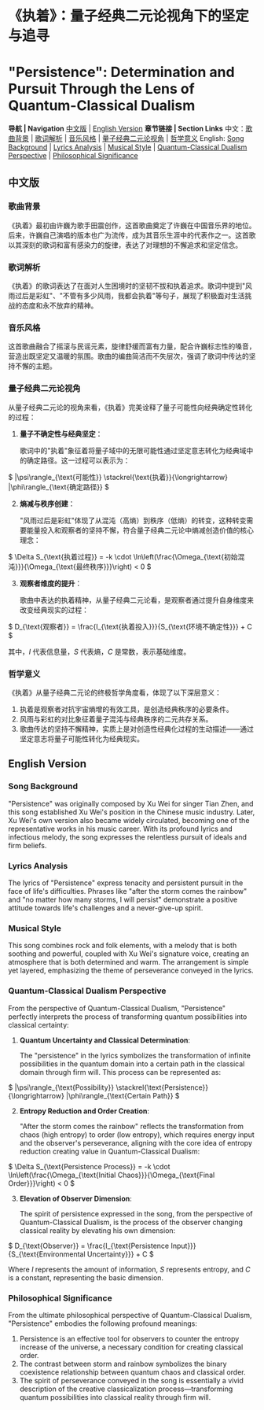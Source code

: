 # 《执着》：量子经典二元论视角下的坚定与追寻
# "Persistence": Determination and Pursuit Through the Lens of Quantum-Classical Dualism

**导航 | Navigation**
[中文版](#中文版) | [English Version](#english-version)
**章节链接 | Section Links**
中文：[歌曲背景](#歌曲背景) | [歌词解析](#歌词解析) | [音乐风格](#音乐风格) | [量子经典二元论视角](#量子经典二元论视角) | [哲学意义](#哲学意义)
English: [Song Background](#song-background) | [Lyrics Analysis](#lyrics-analysis) | [Musical Style](#musical-style) | [Quantum-Classical Dualism Perspective](#quantum-classical-dualism-perspective) | [Philosophical Significance](#philosophical-significance)

## 中文版

### 歌曲背景

《执着》最初由许巍为歌手田震创作，这首歌曲奠定了许巍在中国音乐界的地位。后来，许巍自己演唱的版本也广为流传，成为其音乐生涯中的代表作之一。这首歌以其深刻的歌词和富有感染力的旋律，表达了对理想的不懈追求和坚定信念。

### 歌词解析

《执着》的歌词表达了在面对人生困境时的坚韧不拔和执着追求。歌词中提到"风雨过后是彩虹"、"不管有多少风雨，我都会执着"等句子，展现了积极面对生活挑战的态度和永不放弃的精神。

### 音乐风格

这首歌曲融合了摇滚与民谣元素，旋律舒缓而富有力量，配合许巍标志性的嗓音，营造出既坚定又温暖的氛围。歌曲的编曲简洁而不失层次，强调了歌词中传达的坚持不懈的主题。

### 量子经典二元论视角

从量子经典二元论的视角来看，《执着》完美诠释了量子可能性向经典确定性转化的过程：

1. **量子不确定性与经典坚定**：

   歌词中的"执着"象征着将量子域中的无限可能性通过坚定意志转化为经典域中的确定路径。这一过程可以表示为：

$`
|\psi\rangle_{\text{可能性}} \stackrel{\text{执着}}{\longrightarrow} |\phi\rangle_{\text{确定路径}}
`$

2. **熵减与秩序创建**：

   "风雨过后是彩虹"体现了从混沌（高熵）到秩序（低熵）的转变，这种转变需要能量投入和观察者的坚持不懈，符合量子经典二元论中熵减创造价值的核心理念：

$`
\Delta S_{\text{执着过程}} = -k \cdot \ln\left(\frac{\Omega_{\text{初始混沌}}}{\Omega_{\text{最终秩序}}}\right) < 0
`$

3. **观察者维度的提升**：

   歌曲中表达的执着精神，从量子经典二元论看，是观察者通过提升自身维度来改变经典现实的过程：

$`
D_{\text{观察者}} = \frac{I_{\text{执着投入}}}{S_{\text{环境不确定性}}} + C
`$

其中，$`I`$ 代表信息量，$`S`$ 代表熵，$`C`$ 是常数，表示基础维度。

### 哲学意义

《执着》从量子经典二元论的终极哲学角度看，体现了以下深层意义：

1. 执着是观察者对抗宇宙熵增的有效工具，是创造经典秩序的必要条件。
2. 风雨与彩虹的对比象征着量子混沌与经典秩序的二元共存关系。
3. 歌曲传达的坚持不懈精神，实质上是对创造性经典化过程的生动描述——通过坚定意志将量子可能性转化为经典现实。

## English Version

### Song Background

"Persistence" was originally composed by Xu Wei for singer Tian Zhen, and this song established Xu Wei's position in the Chinese music industry. Later, Xu Wei's own version also became widely circulated, becoming one of the representative works in his music career. With its profound lyrics and infectious melody, the song expresses the relentless pursuit of ideals and firm beliefs.

### Lyrics Analysis

The lyrics of "Persistence" express tenacity and persistent pursuit in the face of life's difficulties. Phrases like "after the storm comes the rainbow" and "no matter how many storms, I will persist" demonstrate a positive attitude towards life's challenges and a never-give-up spirit.

### Musical Style

This song combines rock and folk elements, with a melody that is both soothing and powerful, coupled with Xu Wei's signature voice, creating an atmosphere that is both determined and warm. The arrangement is simple yet layered, emphasizing the theme of perseverance conveyed in the lyrics.

### Quantum-Classical Dualism Perspective

From the perspective of Quantum-Classical Dualism, "Persistence" perfectly interprets the process of transforming quantum possibilities into classical certainty:

1. **Quantum Uncertainty and Classical Determination**:

   The "persistence" in the lyrics symbolizes the transformation of infinite possibilities in the quantum domain into a certain path in the classical domain through firm will. This process can be represented as:

$`
|\psi\rangle_{\text{Possibility}} \stackrel{\text{Persistence}}{\longrightarrow} |\phi\rangle_{\text{Certain Path}}
`$

2. **Entropy Reduction and Order Creation**:

   "After the storm comes the rainbow" reflects the transformation from chaos (high entropy) to order (low entropy), which requires energy input and the observer's perseverance, aligning with the core idea of entropy reduction creating value in Quantum-Classical Dualism:

$`
\Delta S_{\text{Persistence Process}} = -k \cdot \ln\left(\frac{\Omega_{\text{Initial Chaos}}}{\Omega_{\text{Final Order}}}\right) < 0
`$

3. **Elevation of Observer Dimension**:

   The spirit of persistence expressed in the song, from the perspective of Quantum-Classical Dualism, is the process of the observer changing classical reality by elevating his own dimension:

$`
D_{\text{Observer}} = \frac{I_{\text{Persistence Input}}}{S_{\text{Environmental Uncertainty}}} + C
`$

Where $`I`$ represents the amount of information, $`S`$ represents entropy, and $`C`$ is a constant, representing the basic dimension.

### Philosophical Significance

From the ultimate philosophical perspective of Quantum-Classical Dualism, "Persistence" embodies the following profound meanings:

1. Persistence is an effective tool for observers to counter the entropy increase of the universe, a necessary condition for creating classical order.
2. The contrast between storm and rainbow symbolizes the binary coexistence relationship between quantum chaos and classical order.
3. The spirit of perseverance conveyed in the song is essentially a vivid description of the creative classicalization process—transforming quantum possibilities into classical reality through firm will.